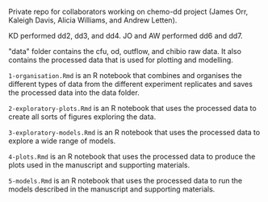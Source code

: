 Private repo for collaborators working on chemo-dd project (James Orr, Kaleigh Davis, Alicia Williams, and Andrew Letten). 

KD performed dd2, dd3, and dd4. JO and AW performed dd6 and dd7.

"data" folder contains the cfu, od, outflow, and chibio raw data. It also contains the processed data that is used for plotting and modelling.

`1-organisation.Rmd` is an R notebook that combines and organises the different types of data from the different experiment replicates and saves the processed data into the data folder.

`2-exploratory-plots.Rmd` is an R notebook that uses the processed data to create all sorts of figures exploring the data.

`3-exploratory-models.Rmd` is an R notebook that uses the processed data to explore a wide range of models.

`4-plots.Rmd` is an R notebook that uses the processed data to produce the plots used in the manuscript and supporting materials. 

`5-models.Rmd` is an R notebook that uses the processed data to run the models described in the manuscript and supporting materials. 